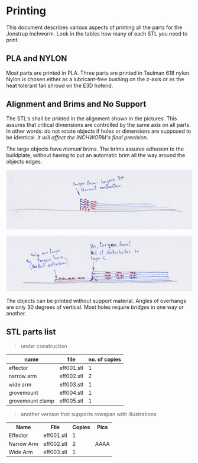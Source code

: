 # Printing
This document describes various aspects of printing all the parts for the Jonstrup Inchworm. Look in the tables how 
many of each STL you need to print.

## PLA and NYLON
Most parts are printed in PLA. Three parts are printed in Taulman 618 nylon. Nylon is chosen either as a lubricant-free 
bushing on the z-axis or as the heat tolerant fan shroud on the E3D hotend. 

## Alignment and Brims and No Support 
The STL's shall be printed in the alignment shown in the pictures. This assures that critical dimensions are controlled by the same axis on all parts. In other words: do not rotate objects if holes or dimensions are supposed to be identical. _It will affect the INCHWORM's final precision_. 

The large objects have _manual brims_. The brims assures adhesion to the buildplate, without having to put an automatic 
brim all the way around the objects edges. 

![without a brim](https://github.com/jhsandell/JonstrupInchworm/blob/master/pics/print_adh001.png) 

![with a brim - manual or automatic](https://github.com/jhsandell/JonstrupInchworm/blob/master/pics/print_adh002.png)

The objects can be printed without support material. Angles of overhangs are only 30 degrees of vertical. Most
holes require _bridges_ in one way or another. 

## STL parts list
>under construction

|name|file|no. of copies|
|---|---|---|
|effector|eff001.stl|1|
|narrow arm|eff002.stl|2|
|wide arm|eff003.stl|1|
|grovemount | eff004.stl | 1 |
|grovemount clamp | eff005.stl | 1 |

> another version that supports rowspan with illustrations

<table>
  <tr>
    <th>Name</th>
    <th>File</th>
    <th>Copies</th>
    <th>Pics</th>
  </tr>
  <tr>
    <td>Effector</td>
    <td>eff001.stl</td>
    <td>1</td>
    <td rowspan="3">AAAA</td>
  </tr>
  <tr>
    <td>Narrow Arm</td>
    <td>eff002.stl</td>
    <td>2</td>
  </tr>
  <tr>
    <td>Wide Arm</td>
    <td>eff003.stl</td>
    <td>1</td>
  </tr>
</table>


